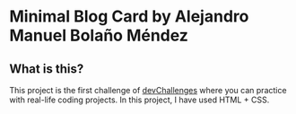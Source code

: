 # Minimal Blog Card by Alejandro Manuel Bolaño Méndez

## What is this?

This project is the first challenge of [devChallenges](https://devchallenges.io/) where you can practice with real-life coding projects.
In this project, I have used HTML + CSS.
